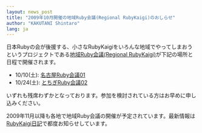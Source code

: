 ```yaml
---
layout: news_post
title: "2009年10月開催の地域Ruby会議(Regional RubyKaigi)のおしらせ"
author: "KAKUTANI Shintaro"
lang: ja
---
```


日本Rubyの会が後援する、小さなRubyKaigiをいろんな地域でやってしまおうというプロジェクトである[地域Ruby会議(Regional
RubyKaigi)][1]が下記の場所と日程で開催されます。

* 10/10(土): [名古屋Ruby会議01][2]
* 10/24(土): [とちぎRuby会議02][3]

いずれも残席わずかとなっております。参加を検討されている方はお早めに申し込みください。

2009年11月以降も各地で地域Ruby会議の開催が予定されています。最新情報は[RubyKaigi日記][4]で都度お知らせしています。



[1]: http://regional.rubykaigi.org/ 
[2]: http://regional.rubykaigi.org/nagoya01 
[3]: http://regional.rubykaigi.org/tochigi02 
[4]: http://rubykaigi.tdiary.net/ 
